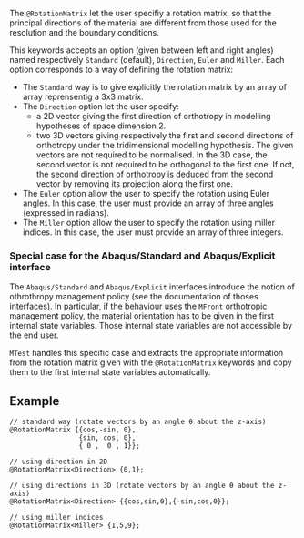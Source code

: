 The `@RotationMatrix` let the user specifiy a rotation matrix, so that
the principal directions of the material are different from those used
for the resolution and the boundary conditions.

This keywords accepts an option (given between left and right angles)
named respectively `Standard` (default), `Direction`, `Euler` and
`Miller`. Each option corresponds to a way of defining the rotation
matrix:

- The `Standard` way is to give explicitly the rotation matrix by an
  array of array reprensentig a 3x3 matrix.
- The  `Direction` option let the user specify:
  - a 2D vector giving the first direction of orthotropy in
    modelling hypotheses of space dimension 2.
  - two 3D vectors giving respectively the first and second
    directions of orthotropy under the tridimensional modelling
    hypothesis.
  The given vectors are not required to be normalised. In the 3D
  case, the second vector is not required to be orthogonal to the first
  one. If not, the second direction of orthotropy is deduced from the
  second vector by removing its projection along the first one.
- The `Euler` option allow the user to specify the rotation using
  Euler angles. In this case,  the user must provide an array of
  three angles (expressed in radians).
- The `Miller` option allow the user to specify the rotation using
  miller indices. In this case, the user must provide an array of
  three integers.

### Special case for the Abaqus/Standard and Abaqus/Explicit interface

The `Abaqus/Standard` and `Abaqus/Explicit` interfaces introduce the
notion of othrothropy management policy (see the documentation of
thoses interfaces). In particular, if the behaviour uses the `MFront`
orthotropic management policy, the material orientation has to be
given in the first internal state variables. Those internal state
variables are not accessible by the end user.

`MTest` handles this specific case and extracts the appropriate
information from the rotation matrix given with the `@RotationMatrix`
keywords and copy them to the first internal state variables
automatically.

## Example

~~~~{.cpp}
// standard way (rotate vectors by an angle θ about the z-axis)
@RotationMatrix {{cos,-sin, 0},
                 {sin, cos, 0},
                 { 0 ,  0 , 1}};
~~~~

~~~~{.cpp}
// using direction in 2D
@RotationMatrix<Direction> {0,1};
~~~~

~~~~{.cpp}
// using directions in 3D (rotate vectors by an angle θ about the z-axis)
@RotationMatrix<Direction> {{cos,sin,0},{-sin,cos,0}};
~~~~

~~~~{.cpp}
// using miller indices
@RotationMatrix<Miller> {1,5,9};
~~~~
